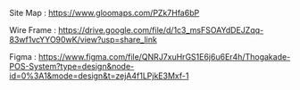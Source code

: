 Site Map :
https://www.gloomaps.com/PZk7Hfa6bP

Wire Frame :
https://drive.google.com/file/d/1c3_msFSOAYdDEJZqq-83wf1vcYYO90wK/view?usp=share_link

Figma :
https://www.figma.com/file/QNRJ7xuHrGS1E6j6u6Er4h/Thogakade-POS-System?type=design&node-id=0%3A1&mode=design&t=zejA4f1LPjkE3Mxf-1
